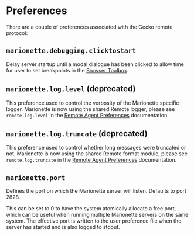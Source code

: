 Preferences
===========

There are a couple of preferences associated with the Gecko remote
protocol:


`marionette.debugging.clicktostart`
-----------------------------------

Delay server startup until a modal dialogue has been clicked to
allow time for user to set breakpoints in the [Browser Toolbox].

[Browser Toolbox]: https://developer.mozilla.org/en-US/docs/Tools/Browser_Toolbox


`marionette.log.level` (deprecated)
-----------------------------------

This preference used to control the verbosity of the Marionette specific logger.
Marionette is now using the shared Remote logger, please see `remote.log.level`
in the [Remote Agent Preferences] documentation.


`marionette.log.truncate` (deprecated)
-------------------------

This preference used to control whether long messages were truncated or not.
Marionette is now using the shared Remote format module, please see `remote.log.truncate`
in the [Remote Agent Preferences] documentation.


`marionette.port`
-----------------

Defines the port on which the Marionette server will listen.  Defaults
to port 2828.

This can be set to 0 to have the system atomically allocate a free
port, which can be useful when running multiple Marionette servers
on the same system.  The effective port is written to the user
preference file when the server has started and is also logged to
stdout.

[Remote Agent Preferences]: /remote/Prefs.md

